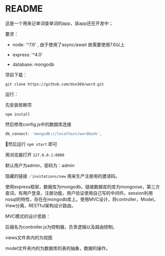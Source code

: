 # README

这是一个用来记单词查单词的app，该app还在开发中；

要求：

* node: '^7.6' , 由于使用了async/await 故需要使用7.6以上

* express: '^4.0'

* database: mongodb

项目下载：

```
git clone https://github.com/don369/word.git

```

运行：

先安装依赖项

```npm
npm install 
```

然后修改config.js中的数据库连接

```js
db_connect: 'mongodb://localhost/wordbook',
```

然后运行 `npm start` 即可

用浏览器打开 `127.0.0.1:8080`

默认用户为admin，密码为：admin

隐藏的链接 `／invitations/new` 用来生产注册用的邀请码。

使用express框架，数据库为mongodb，链接数据库的库为mongoose，第三方查词，有用户登录，注册功能，用户验证使用自己写的中间件。session利用nosql的特性，存在在mongodb库上。使用MVC设计，将controller，Model，View分离，RESTful架构设计路由。

MVC模式的设计思路：

后缀名为controller.js为控制器，负责逻辑以及路由控制。

views文件夹内的为视图

model文件夹内的为数据库的表的抽象，数据的操作。



